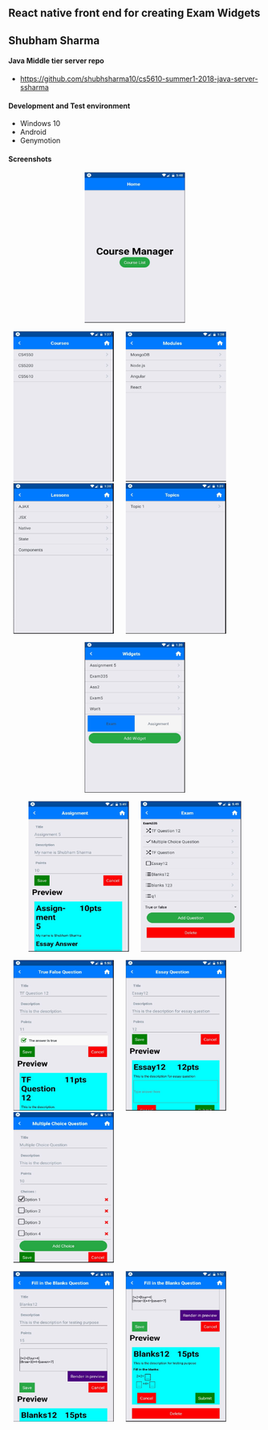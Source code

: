 ## React native front end for creating Exam Widgets

## Shubham Sharma

#### Java Middle tier server repo
- https://github.com/shubhsharma10/cs5610-summer1-2018-java-server-ssharma

#### Development and Test environment
- Windows 10
- Android
- Genymotion

#### Screenshots

<p align="center">
  <img src="HomePage.JPG" width="200" height="300"/>
</p>

<p align="left">
  <img src="CoursePage.JPG" hspace="10" width="200" height="300"/>
  <img src="ModulePage.JPG" hspace="10" width="200" height="300"/>
  <img src="LessonPage.JPG" hspace="10" width="200" height="300"/>
  <img src="TopicPage.JPG" hspace="10" width="200" height="300"/>
</p>

<p align="center">
  <img src="WidgetListPage.JPG" width="200" height="300"/>
</p>

<p align="center">
   <img src="AssignmentPage.JPG" hspace="10" width="200" height="300"/>
   <img src="ExamPage.JPG" hspace="10" width="200" height="300"/>
</p>

<p align="left">
  <img src="TFQuestionPage.JPG" hspace="10" width="200" height="300"/>
  <img src="EssayQuestionPage.JPG" hspace="10" width="200" height="300"/>
  <img src="MultipleChoiceQuestionPage.JPG" hspace="10" width="200" height="300"/>
</p>
<p align="left">
  <img src="FillInTheBlanksPage.JPG" hspace="10" width="200" height="300"/>
  <img src="FillInTheBlanksPreviewPage.JPG" hspace="10" width="200" height="300"/>
</p>
